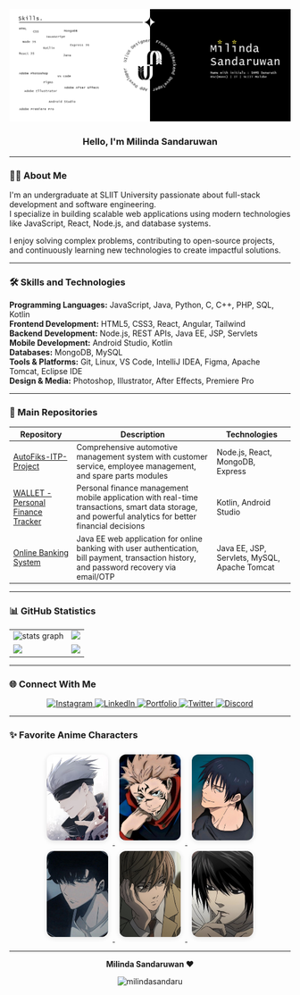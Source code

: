 <div align="center">
  <img src="./assets/git_profile_banner.png" alt="Milinda Sandaruwan" />
</div>

<h3 align="center">Hello, I'm Milinda Sandaruwan</h3>

---

### 🧑‍💻 About Me

I'm an undergraduate at SLIIT University passionate about full-stack development and software engineering.  
I specialize in building scalable web applications using modern technologies like JavaScript, React, Node.js, and database systems.  

I enjoy solving complex problems, contributing to open-source projects, and continuously learning new technologies to create impactful solutions.

---

### 🛠 Skills and Technologies

**Programming Languages:** JavaScript, Java, Python, C, C++, PHP, SQL, Kotlin  
**Frontend Development:** HTML5, CSS3, React, Angular, Tailwind  
**Backend Development:** Node.js, REST APIs, Java EE, JSP, Servlets  
**Mobile Development:** Android Studio, Kotlin  
**Databases:** MongoDB, MySQL  
**Tools & Platforms:** Git, Linux, VS Code, IntelliJ IDEA, Figma, Apache Tomcat, Eclipse IDE  
**Design & Media:** Photoshop, Illustrator, After Effects, Premiere Pro

---

### 📂 Main Repositories

| Repository | Description | Technologies |
|------------|-------------|--------------|
| [AutoFiks-ITP-Project](https://github.com/milindasandaru/AutoFiks-ITP-Project) | Comprehensive automotive management system with customer service, employee management, and spare parts modules | Node.js, React, MongoDB, Express |
| [WALLET - Personal Finance Tracker](https://github.com/milindasandaru/Wallet_The_Financial_Tracker) | Personal finance management mobile application with real-time transactions, smart data storage, and powerful analytics for better financial decisions | Kotlin, Android Studio |
| [Online Banking System](https://github.com/milindasandaru/HDSCOnlineBankingSystem) | Java EE web application for online banking with user authentication, bill payment, transaction history, and password recovery via email/OTP | Java EE, JSP, Servlets, MySQL, Apache Tomcat |

---

### 📊 GitHub Statistics

<div align="center">
<table>
<tr>
<td> <img src="https://github-readme-stats.vercel.app/api?username=milindasandaru&hide_title=false&hide_rank=false&show_icons=true&include_all_commits=true&count_private=true&disable_animations=false&theme=tokyonight&locale=en&hide_border=true&order=1" height="150" alt="stats graph"  /></td>
<td><img src="https://github-readme-streak-stats.herokuapp.com/?user=milindasandaru&theme=tokyonight&hide_border=true" width="400" /></td>
</tr>
<tr>
<td><img src="https://github-readme-stats.vercel.app/api/top-langs/?username=milindasandaru&theme=tokyonight&hide_border=true&layout=compact&langs_count=10" width="400" /></td>
<td><img src="https://github-contributor-stats.vercel.app/api?username=milindasandaru&limit=5&theme=tokyonight&combine_all_yearly_contributions=true&hide_border=true" width="400" /></td>
</tr>
</table>
</div>

---

### 🌐 Connect With Me

<div align="center">
  <a href="https://www.instagram.com/milind_sandaruwan_?igsh=cm9yYjl1OHdoZW5k" target="_blank">
    <img src="https://raw.githubusercontent.com/maurodesouza/profile-readme-generator/master/src/assets/icons/social/instagram/default.svg" width="40" height="30" alt="Instagram" />
  </a>
  <a href="https://www.linkedin.com/in/samssenarath" target="_blank">
    <img src="https://raw.githubusercontent.com/maurodesouza/profile-readme-generator/master/src/assets/icons/social/linkedin/default.svg" width="40" height="30" alt="LinkedIn" />
  </a>
  <a href="https://samssenrath.netlify.app/" target="_blank">
    <img src="https://cdn.jsdelivr.net/gh/devicons/devicon/icons/chrome/chrome-original.svg" width="40" height="30" alt="Portfolio" />
  </a>
  <a href="#" target="_blank">
    <img src="https://raw.githubusercontent.com/maurodesouza/profile-readme-generator/master/src/assets/icons/social/twitter/default.svg" width="40" height="30" alt="Twitter" />
  </a>
  <a href="#" target="_blank">
    <img src="https://raw.githubusercontent.com/maurodesouza/profile-readme-generator/master/src/assets/icons/social/discord/default.svg" width="40" height="30" alt="Discord" />
  </a>
</div>

---

### ✨ Favorite Anime Characters

<div align="center">
  <a href="#" title="Gojo Satoru">
  <img src="./assets/gojo_satoru.png" alt="Gojo Satoru" width="110" height="154" style="border-radius:12px; object-fit:cover; margin:8px; box-shadow:0 2px 8px #2222;" />
  </a>
  <a href="#" title="Ryomen Sukuna">
  <img src="./assets/ryomen_sukuna.png" alt="Ryomen Sukuna" width="110" height="154" style="border-radius:12px; object-fit:cover; margin:8px; box-shadow:0 2px 8px #2222;" />
  </a>
  <a href="#" title="Toji Fushiguro">
  <img src="./assets/toji_fushiguro.png" alt="Toji Fushiguro" width="110" height="154" style="border-radius:12px; object-fit:cover; margin:8px; box-shadow:0 2px 8px #2222;" />
  </a>
  <a href="#" title="Sung Jinwoo">
  <img src="./assets/sung_jinwoo.png" alt="Sung Jinwoo" width="110" height="154" style="border-radius:12px; object-fit:cover; margin:8px; box-shadow:0 2px 8px #2222;" />
  </a>
  <a href="#" title="Light Yagami">
  <img src="./assets/light_yagami.png" alt="Light Yagami" width="110" height="154" style="border-radius:12px; object-fit:cover; margin:8px; box-shadow:0 2px 8px #2222;" />
  </a>
  <a href="#" title="L">
  <img src="./assets/L_DN.png" alt="L" width="110" height="154" style="border-radius:12px; object-fit:cover; margin:8px; box-shadow:0 2px 8px #2222;" />
  </a>
</div>

<!--
---

### 🎵 Favorite Artists

<div align="center">
  <a href="#" title="The Weeknd">
    <img src="./assets/the_weeknd.png" alt="The Weeknd" width="90" height="90" style="border-radius:12px; object-fit:cover; margin:6px;" />
  </a>
  <a href="#" title="The Neighbourhood">
    <img src="./assets/the_neighbourhood.png" alt="The Neighbourhood" width="90" height="90" style="border-radius:12px; object-fit:cover; margin:6px;" />
  </a>
  <a href="#" title="Lana Del Rey">
    <img src="./assets/lana_del_rey.png" alt="Lana Del Rey" width="90" height="90" style="border-radius:12px; object-fit:cover; margin:6px;" />
  </a>
  <a href="#" title="Travis Scott">
    <img src="./assets/travis_scott.png" alt="Travis Scott" width="90" height="90" style="border-radius:12px; object-fit:cover; margin:6px;" />
  </a>
  <a href="#" title="Chase Atlantic">
    <img src="./assets/chase_atlantic.png" alt="Chase Atlantic" width="90" height="90" style="border-radius:12px; object-fit:cover; margin:6px;" />
  </a>
  <a href="#" title="Cigarettes After Sex">
    <img src="./assets/cas.png" alt="Cigarettes After Sex" width="90" height="90" style="border-radius:12px; object-fit:cover; margin:6px;" />
  </a>
</div-->

---

<div align="center">
  <b>Milinda Sandaruwan ❤️</b><br>
  <p align="center">
    <img src="https://komarev.com/ghpvc/?username=milindasandaru&label=Profile%20views&color=0e75b6&style=flat" alt="milindasandaru" />
  </p>
</div>
